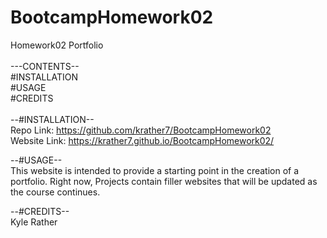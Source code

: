 # BootcampHomework02
Homework02 Portfolio<br>
<br>
---CONTENTS--<br>
#INSTALLATION<br>
#USAGE<br>
#CREDITS<br>
<br>
--#INSTALLATION--<br>
Repo Link:    https://github.com/krather7/BootcampHomework02<br>
Website Link: https://krather7.github.io/BootcampHomework02/<br>

--#USAGE--<br>
This website is intended to provide a starting point in the creation of a portfolio.  Right now, Projects contain filler websites that will be updated as the course continues.<br>

--#CREDITS--<br>
Kyle Rather<br>
